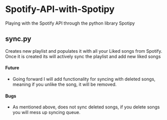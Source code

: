 # Spotify-API-with-Spotipy
Playing with the Spotify API through the python library Spotipy 

## sync.py
Creates new playlist and populates it with all your Liked songs from Spotify.
Once it is created its will actively sync the playlist and add new liked songs

#### Future
* Going forward I will add functionality for syncing with deleted songs, meaning if you unlike the song, it will be removed.

#### Bugs
* As mentioned above, does not sync deleted songs, if you delete songs you will mess up syncing queue.
